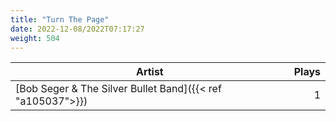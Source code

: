 ```yaml
---
title: "Turn The Page"
date: 2022-12-08/2022T07:17:27
weight: 504
---
```




 Artist | Plays 
----- | -----:
[Bob Seger & The Silver Bullet Band]({{< ref "a105037">}}) | 1

